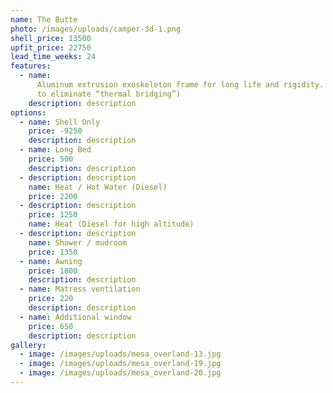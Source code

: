 ```yaml
---
name: The Butte
photo: /images/uploads/camper-3d-1.png
shell_price: 13500
upfit_price: 22750
lead_time_weeks: 24
features:
  - name:
      Aluminum extrusion exoskeleton frame for long life and rigidity. (2 pieces
      to eliminate “thermal bridging”)
    description: description
options:
  - name: Shell Only
    price: -9250
    description: description
  - name: Long Bed
    price: 500
    description: description
  - description: description
    name: Heat / Hot Water (Diesel)
    price: 2200
  - description: description
    price: 1250
    name: Heat (Diesel for high altitude)
  - description: description
    name: Shower / mudroom
    price: 1350
  - name: Awning
    price: 1800
    description: description
  - name: Matress ventilation
    price: 220
    description: description
  - name: Additional window
    price: 650
    description: description
gallery:
  - image: /images/uploads/mesa_overland-13.jpg
  - image: /images/uploads/mesa_overland-19.jpg
  - image: /images/uploads/mesa_overland-20.jpg
---
```

